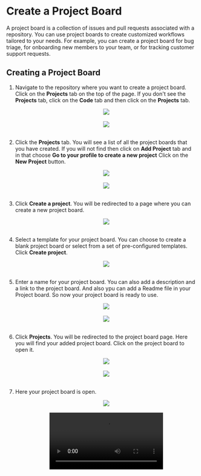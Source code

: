 # Create a Project Board

A project board is a collection of issues and pull requests associated with a repository. You can use project boards to create customized workflows tailored to your needs. For example, you can create a project board for bug triage, for onboarding new members to your team, or for tracking customer support requests.

## Creating a Project Board

1. Navigate to the repository where you want to create a project board. Click on the **Projects** tab on the top of the page. If you don't see the **Projects** tab, click on the **Code** tab and then click on the **Projects** tab.

   <div align="center">
     <img src="https://user-images.githubusercontent.com/94775043/193461523-5f3bf5eb-8484-4bd4-a121-2068681e7689.JPG" />
   </div>
   </br>

    <div align="center">
     <img src="https://user-images.githubusercontent.com/94775043/193461622-28a5d3f1-0605-4355-9d9a-7944819d67e8.JPG" />
   </div>
   </br>

2. Click the **Projects** tab. You will see a list of all the project boards that you have created. If you will not find then click on **Add Project** tab and in that choose **Go to your profile to create a new project** Click on the **New Project** button.

   <div align="center">
     <img src="https://user-images.githubusercontent.com/94775043/193461715-1df77530-b4ae-4880-8693-f9dc1da792f2.JPG" />
   </div>
   </br>

   <div align="center">
     <img src="https://user-images.githubusercontent.com/94775043/193461752-4f29dd75-d60c-46da-9148-252a2b0dbf02.JPG" />
   </div>
   </br>

3. Click **Create a project**. You will be redirected to a page where you can create a new project board.

   <div align="center">
     <img src="https://user-images.githubusercontent.com/94775043/193461783-031c3764-86ae-4827-af27-c6526cb12289.JPG" />
   </div>
   </br>

4. Select a template for your project board. You can choose to create a blank project board or select from a set of pre-configured templates. Click **Create project**.

   <div align="center">
     <img src="https://user-images.githubusercontent.com/94775043/193461801-10b1dd78-56b4-46fe-8e86-ae1f798b0348.JPG" />
   </div>
   </br>

5. Enter a name for your project board. You can also add a description and a link to the project board. And also ypu can add a Readme file in your Project board. So now your project board is ready to use.

   <div align="center">
     <img src="https://user-images.githubusercontent.com/94775043/193461816-a2c641c4-9a0e-42e0-8b62-5d436be880dd.JPG" />
   </div>
   </br>
   
   <div align="center">
     <img src="https://user-images.githubusercontent.com/94775043/193461837-3c818467-3bd2-42cc-8620-00babbb7b36c.JPG" />
   </div>
   </br>

6. Click **Projects**.  You will be redirected to the project board page. Here you will find your added project board. Click on the project board to open it.

   <div align="center">
     <img src="https://user-images.githubusercontent.com/94775043/193461856-ee031525-f3a8-45c8-98be-5c77013f38a2.JPG" />
   </div>
   </br> 

   <div align="center">
     <img src="https://user-images.githubusercontent.com/94775043/193461901-c962b2d1-ca77-4feb-a75b-2ade2046c1c4.JPG" />
   </div>
   </br> 

7. Here your project board is open.

    <div align="center">
     <img src="https://user-images.githubusercontent.com/94775043/193461919-e996464f-990a-423b-a773-fcbb837914bf.JPG" />
   </div>
   </br> 


    <div align="center">
      <video>
        <source src="https://user-images.githubusercontent.com/94775043/193465200-506d53ca-3208-4290-b5ef-1bda9bd41528.mp4" type="video/mp4">
      </video>
    </div>
